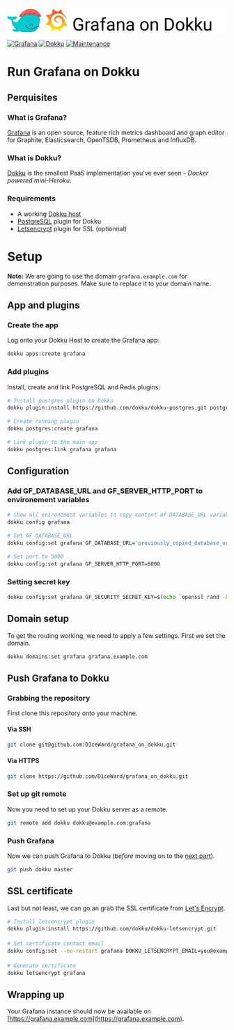![](.github/images/repo_header.png)

[![Grafana](https://img.shields.io/badge/Grafana-6.1.6-blue.svg)](https://github.com/grafana/grafana/releases/tag/v6.1.6)
[![Dokku](https://img.shields.io/badge/Dokku-Repo-blue.svg)](https://github.com/dokku/dokku)
[![Maintenance](https://img.shields.io/badge/Maintained%3F-yes-green.svg)](https://github.com/D1ceWard/grafana_on_dokku/graphs/commit-activity)
# Run Grafana on Dokku

## Perquisites

### What is Grafana?

[Grafana](https://grafana.com/) is an open source, feature rich metrics dashboard and graph editor for Graphite, Elasticsearch, OpenTSDB, Prometheus and InfluxDB.

### What is Dokku?

[Dokku](http://dokku.viewdocs.io/dokku/) is the smallest PaaS implementation
you've ever seen - _Docker powered mini-Heroku_.

### Requirements
* A working [Dokku host](http://dokku.viewdocs.io/dokku/getting-started/installation/)
* [PostgreSQL](https://github.com/dokku/dokku-postgres) plugin for Dokku
* [Letsencrypt](https://github.com/dokku/dokku-letsencrypt) plugin for SSL (optionnal)

# Setup

**Note:** We are going to use the domain `grafana.example.com` for demonstration
purposes. Make sure to replace it to your domain name.

## App and plugins

### Create the app
Log onto your Dokku Host to create the Grafana app:

```bash
dokku apps:create grafana
```

### Add plugins
Install, create and link PostgreSQL and Redis plugins:
```bash
# Install postgres plugin on Dokku
dokku plugin:install https://github.com/dokku/dokku-postgres.git postgres
```
```bash
# Create running plugin
dokku postgres:create grafana
```
```bash
# Link plugin to the main app
dokku postgres:link grafana grafana
```

## Configuration

### Add GF_DATABASE_URL and GF_SERVER_HTTP_PORT to environement variables
```bash
# Show all enironement variables to copy content of DATABASE_URL variable
dokku config grafana
```
```bash
# Set GF_DATABASE_URL
dokku config:set grafana GF_DATABASE_URL='previously_copied_database_url'
```
```bash
# Set port to 5000
dokku config:set grafana GF_SERVER_HTTP_PORT=5000
```

### Setting secret key

```bash
dokku config:set grafana GF_SECURITY_SECRET_KEY=$(echo `openssl rand -base64 45` | tr -d \=+ | cut -c 1-32)
```

## Domain setup

To get the routing working, we need to apply a few settings. First we set
the domain.

```bash
dokku domains:set grafana grafana.example.com
```

## Push Grafana to Dokku

### Grabbing the repository

First clone this repository onto your machine.

#### Via SSH

```bash
git clone git@github.com:D1ceWard/grafana_on_dokku.git
```

#### Via HTTPS

```bash
git clone https://github.com/D1ceWard/grafana_on_dokku.git
```

### Set up git remote

Now you need to set up your Dokku server as a remote.

```bash
git remote add dokku dokku@example.com:grafana
```

### Push Grafana

Now we can push Grafana to Dokku (_before_ moving on to the [next part](#domain-and-ssl-certificate)).

```bash
git push dokku master
```

## SSL certificate

Last but not least, we can go an grab the SSL certificate from [Let's
Encrypt](https://letsencrypt.org/).

```bash
# Install letsencrypt plugin
dokku plugin:install https://github.com/dokku/dokku-letsencrypt.git

# Set certificate contact email
dokku config:set --no-restart grafana DOKKU_LETSENCRYPT_EMAIL=you@example.com

# Generate certificate
dokku letsencrypt grafana
```

## Wrapping up

Your Grafana instance should now be available on [https://grafana.example.com](https://grafana.example.com).
